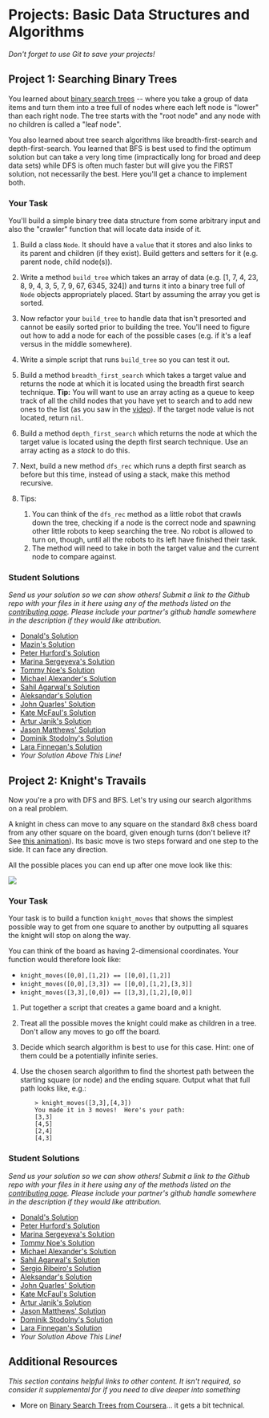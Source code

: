 # Projects: Basic Data Structures and Algorithms
<!-- *Estimated Time: 6-10 hours* -->

*Don't forget to use Git to save your projects!*

## Project 1: Searching Binary Trees

You learned about [binary search trees](http://en.wikipedia.org/wiki/Binary_search_tree) -- where you take a group of data items and turn them into a tree full of nodes where each left node is "lower" than each right node.  The tree starts with the "root node" and any node with no children is called a "leaf node".

You also learned about tree search algorithms like breadth-first-search and depth-first-search.  You learned that BFS is best used to find the optimum solution but can take a very long time (impractically long for broad and deep data sets) while DFS is often much faster but will give you the FIRST solution, not necessarily the best.  Here you'll get a chance to implement both.

### Your Task

You'll build a simple binary tree data structure from some arbitrary input and also the "crawler" function that will locate data inside of it.

1. Build a class `Node`.  It should have a `value` that it stores and also links to its parent and children (if they exist).  Build getters and setters for it (e.g. parent node, child node(s)). 
2. Write a method `build_tree` which takes an array of data (e.g. [1, 7, 4, 23, 8, 9, 4, 3, 5, 7, 9, 67, 6345, 324]) and turns it into a binary tree full of `Node` objects appropriately placed.  Start by assuming the array you get is sorted.
3. Now refactor your `build_tree` to handle data that isn't presorted and cannot be easily sorted prior to building the tree.  You'll need to figure out how to add a node for each of the possible cases (e.g. if it's a leaf versus in the middle somewhere).
3. Write a simple script that runs `build_tree` so you can test it out.
5. Build a method `breadth_first_search` which takes a target value and returns the node at which it is located using the breadth first search technique.  **Tip:** You will want to use an array acting as a queue to keep track of all the child nodes that you have yet to search and to add new ones to the list (as you saw in the [video](http://www.youtube.com/watch?v=zLZhSSXAwxI)).  If the target node value is not located, return `nil`.
4. Build a method `depth_first_search` which returns the node at which the target value is located using the depth first search technique.  Use an array acting as a *stack* to do this.
5. Next, build a new method `dfs_rec` which runs a depth first search as before but this time, instead of using a stack, make this method recursive.
6. Tips:
    
    1. You can think of the `dfs_rec` method as a little robot that crawls down the tree, checking if a node is the correct node and spawning other little robots to keep searching the tree.  No robot is allowed to turn on, though, until all the robots to its left have finished their task.
    2. The method will need to take in both the target value and the current node to compare against.

### Student Solutions

*Send us your solution so we can show others! Submit a link to the Github repo with your files in it here using any of the methods listed on the [contributing page](http://github.com/TheOdinProject/curriculum/blob/master/contributing.md).  Please include your partner's github handle somewhere in the description if they would like attribution.*

* [Donald's Solution](https://github.com/donaldali/odin-ruby/tree/master/project_data_structs_alg/bst)
* [Mazin's Solution](https://github.com/muzfuz/CodeLessons/blob/master/binary_search/binary_search.rb)
* [Peter Hurford's Solution](https://github.com/peterhurford/sorts/blob/master/binarytree.rb)
* [Marina Sergeyeva's Solution](https://github.com/imousterian/OdinProject/blob/master/Project2_7_Ruby_DataStructures/binarytree.rb)
* [Tommy Noe's Solution](https://github.com/thomasjnoe/bst-practice)
* [Michael Alexander's Solution](https://github.com/betweenparentheses/project_data_structures/blob/master/binarytree.rb)
* [Sahil Agarwal's Solution](https://github.com/sahilda/the_odin_project/tree/master/data-structures-and-algorithms)
* [Aleksandar's Solution](https://github.com/Rodic/Odin-Ruby-Projects/blob/master/Projects:%20Basic%20Data%20Structures%20and%20Algorithms/lib/btree.rb)
* [John Quarles' Solution](https://github.com/johnwquarles/Ruby-binary-trees-knights-travails/blob/master/binary_tree.rb)
* [Kate McFaul's Solution](https://github.com/craftykate/odin-project/blob/master/Chapter_03-Advanced_Ruby/data_structures_and_algorithms/binary_search_tree.rb)
* [Artur Janik's Solution](https://github.com/ArturJanik/basicdatastr1/blob/master/p1-tree.rb)
* [Jason Matthews' Solution](https://github.com/fo0man/project_data_structures/blob/master/BinaryTree.rb)
* [Dominik Stodolny's Solution](https://github.com/dstodolny/binary_tree/blob/master/binary_tree.rb)
* [Lara Finnegan's Solution](https://github.com/lcf0285/algorithms/blob/master/binary_tree.rb)
* *Your Solution Above This Line!*

## Project 2: Knight's Travails

Now you're a pro with DFS and BFS.  Let's try using our search algorithms on a real problem.

A knight in chess can move to any square on the standard 8x8 chess board from any other square on the board, given enough turns (don't believe it?  See [this animation](http://upload.wikimedia.org/wikipedia/commons/c/ca/Knights-Tour-Animation.gif)).  Its basic move is two steps forward and one step to the side.  It can face any direction.

All the possible places you can end up after one move look like this:

<img src="http://www.thechesszone.com/images/articles/chess_rules_knight_moves.gif">

### Your Task

Your task is to build a function `knight_moves` that shows the simplest possible way to get from one square to another by outputting all squares the knight will stop on along the way.

You can think of the board as having 2-dimensional coordinates.  Your function would therefore look like:

  * `knight_moves([0,0],[1,2]) == [[0,0],[1,2]]`
  * `knight_moves([0,0],[3,3]) == [[0,0],[1,2],[3,3]]` 
  * `knight_moves([3,3],[0,0]) == [[3,3],[1,2],[0,0]]`

1. Put together a script that creates a game board and a knight.
2. Treat all the possible moves the knight could make as children in a tree.  Don't allow any moves to go off the board.
2. Decide which search algorithm is best to use for this case.  Hint: one of them could be a potentially infinite series.
3. Use the chosen search algorithm to find the shortest path between the starting square (or node) and the ending square.  Output what that full path looks like, e.g.:

    ```language-bash
        > knight_moves([3,3],[4,3])
        You made it in 3 moves!  Here's your path:
        [3,3]
        [4,5]
        [2,4]
        [4,3]
    ```

### Student Solutions

*Send us your solution so we can show others! Submit a link to the Github repo with your files in it here using any of the methods listed on the [contributing page](http://github.com/TheOdinProject/curriculum/blob/master/contributing.md).  Please include your partner's github handle somewhere in the description if they would like attribution.*

* [Donald's Solution](https://github.com/donaldali/odin-ruby/tree/master/project_data_structs_alg/knights_travails)
* [Peter Hurford's Solution](https://github.com/peterhurford/sorts/blob/master/knightstour.rb)
* [Marina Sergeyeva's Solution](https://github.com/imousterian/OdinProject/blob/master/Project2_7_Ruby_DataStructures/knight.rb)
* [Tommy Noe's Solution](https://github.com/thomasjnoe/knight-moves)
* [Michael Alexander's Solution](https://github.com/betweenparentheses/project_data_structures/blob/master/knightstravails.rb)
* [Sahil Agarwal's Solution](https://github.com/sahilda/the_odin_project/tree/master/data-structures-and-algorithms)
* [Sergio Ribeiro's Solution](https://github.com/serg1o/Data_Structures/blob/master/knight.rb)
* [Aleksandar's Solution](https://github.com/Rodic/Odin-Ruby-Projects/blob/master/Projects:%20Basic%20Data%20Structures%20and%20Algorithms/lib/knight.rb)
* [John Quarles' Solution](https://github.com/johnwquarles/Ruby-binary-trees-knights-travails/blob/master/knight.rb)
* [Kate McFaul's Solution](https://github.com/craftykate/odin-project/blob/master/Chapter_03-Advanced_Ruby/data_structures_and_algorithms/knight_moves.rb)
* [Artur Janik's Solution](https://github.com/ArturJanik/basicdatastr2/blob/master/p2-knight.rb)
* [Jason Matthews' Solution](https://github.com/fo0man/project_data_structures/blob/master/knight_travails.rb)
* [Dominik Stodolny's Solution](https://github.com/dstodolny/knight_moves/blob/master/knight_moves.rb)
* [Lara Finnegan's Solution](https://github.com/lcf0285/algorithms/blob/master/knights_travails.rb)
* *Your Solution Above This Line!*

## Additional Resources

*This section contains helpful links to other content. It isn't required, so consider it supplemental for if you need to dive deeper into something*

* More on [Binary Search Trees from Coursera](https://www.youtube.com/watch?v=pJ6aeg8x1Ig)... it gets a bit technical.
